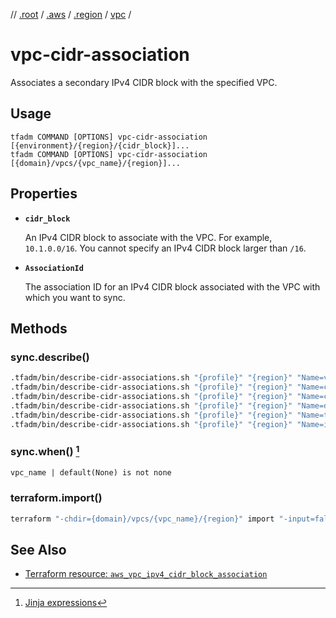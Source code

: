 // [.root](../root.md) / [.aws](./aws.md) / [.region](./region.md) / [vpc](./vpc.md) /

# vpc-cidr-association

Associates a secondary IPv4 CIDR block with the specified VPC.

## Usage

```
tfadm COMMAND [OPTIONS] vpc-cidr-association [{environment}/{region}/{cidr_block}]...
tfadm COMMAND [OPTIONS] vpc-cidr-association [{domain}/vpcs/{vpc_name}/{region}]...
```

## Properties

- **`cidr_block`**

  An IPv4 CIDR block to associate with the VPC. For example, `10.1.0.0/16`. You cannot specify an IPv4 CIDR block larger than `/16`.

- **`AssociationId`**

  The association ID for an IPv4 CIDR block associated with the VPC with which you want to sync.

## Methods

### sync.describe()

```bash
.tfadm/bin/describe-cidr-associations.sh "{profile}" "{region}" "Name=vpc-id,Values={VpcId}" "Name=is-default,Values=false" || \
.tfadm/bin/describe-cidr-associations.sh "{profile}" "{region}" "Name=cidr-block-association.association-id,Values={AssociationId}" "Name=is-default,Values=false" || \
.tfadm/bin/describe-cidr-associations.sh "{profile}" "{region}" "Name=cidr-block-association.cidr-block,Values={cidr_block}" "Name=is-default,Values=false" || \
.tfadm/bin/describe-cidr-associations.sh "{profile}" "{region}" "Name=dhcp-options-id,Values={DhcpOptionsId}" "Name=is-default,Values=false" || \
.tfadm/bin/describe-cidr-associations.sh "{profile}" "{region}" "Name=tag:Name,Values={vpc_name}" "Name=is-default,Values=false" || \
.tfadm/bin/describe-cidr-associations.sh "{profile}" "{region}" "Name=is-default,Values=false"
```

### sync.when() [^1]

```
vpc_name | default(None) is not none
```

### terraform.import()

```bash
terraform "-chdir={domain}/vpcs/{vpc_name}/{region}" import "-input=false" "aws_vpc_ipv4_cidr_block_association.{association_id_}" "{AssociationId}"
```

## See Also

- [Terraform resource: `aws_vpc_ipv4_cidr_block_association`](https://registry.terraform.io/providers/hashicorp/aws/latest/docs/resources/vpc_ipv4_cidr_block_association)

[^1]: [Jinja expressions](https://jinja.palletsprojects.com/en/3.1.x/templates/#expressions)
